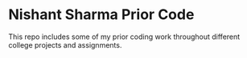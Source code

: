 # Nishant Sharma Prior Code

This repo includes some of my prior coding work throughout different college projects and assignments. 
